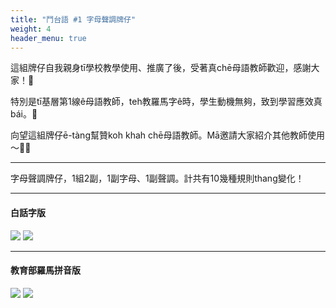 ```yaml
---
title: "鬥台語 #1 字母聲調牌仔"
weight: 4
header_menu: true
---
```


這組牌仔自我親身tī學校教學使用、推廣了後，受著真chē母語教師歡迎，感謝大家！🙏

特別是tī基層第1線ê母語教師，teh教羅馬字ê時，學生動機無夠，致到學習應效真bái。🫠

向望這組牌仔ē-tàng幫贊koh khah chē母語教師。Mā邀請大家紹介其他教師使用～🚀🚀

---

字母聲調牌仔，1組2副，1副字母、1副聲調。計共有10幾種規則thang變化！

---

#### 白話字版

![](images/paia1_poj_jibo.jpg)
![](images/paia1_poj_sianntiau.jpg)

---

#### 教育部羅馬拼音版

![](images/paia1_kip_jibo.jpg)
![](images/paia1_kip_sianntiau.jpg)
